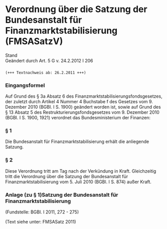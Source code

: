 Verordnung über die Satzung der Bundesanstalt für Finanzmarktstabilisierung (FMSASatzV)
=======================================================================================

Stand  
Geändert durch Art. 5 G v. 24.2.2012 I 206

### 

```
(+++ Textnachweis ab: 26.2.2011 +++)
```

### Eingangsformel

Auf Grund des § 3a Absatz 6 des Finanzmarktstabilisierungsfondsgesetzes, der zuletzt durch Artikel 4 Nummer 4 Buchstabe f des Gesetzes vom 9. Dezember 2010 (BGBl. I S. 1900) geändert worden ist, sowie auf Grund des § 13 Absatz 5 des Restrukturierungsfondsgesetzes vom 9. Dezember 2010 (BGBl. I S. 1900, 1921) verordnet das Bundesministerium der Finanzen:

### § 1

Die Bundesanstalt für Finanzmarktstabilisierung erhält die anliegende Satzung.

### § 2

Diese Verordnung tritt am Tag nach der Verkündung in Kraft. Gleichzeitig tritt die Verordnung über die Satzung der Bundesanstalt für Finanzmarktstabilisierung vom 5. Juli 2010 (BGBl. I S. 874) außer Kraft.

### Anlage (zu § 1)Satzung der Bundesanstalt für Finanzmarktstabilisierung

(Fundstelle: BGBl. I 2011, 272 - 275)

(Text siehe unter: FMSASatz 2011)
